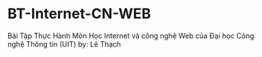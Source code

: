 # BT-Internet-CN-WEB
Bài Tập Thực Hành Môn Học Internet và công nghệ Web của Đại học Công nghệ Thông tin (UIT)
by: Lê Thạch
